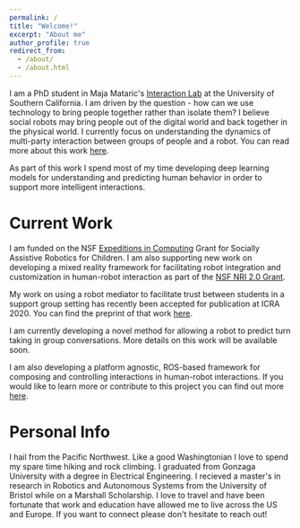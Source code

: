 ```yaml
---
permalink: /
title: "Welcome!"
excerpt: "About me"
author_profile: true
redirect_from: 
  - /about/
  - /about.html
---
```


I am a PhD student in Maja Mataric's [Interaction Lab](http://robotics.usc.edu/interaction/) at the University of Southern California. I am driven by the question - how can we use technology to bring people together rather than isolate them? I believe social robots may bring people out of the digital world and back together in the physical world. I currently focus on understanding the dynamics of multi-party interaction between groups of people and a robot. You can read more about this work [here](http://robotics.usc.edu/interaction/projects/desc2.php?name=multiparty_support).

As part of this work I spend most of my time developing deep learning models for understanding and predicting human behavior in order to support more intelligent interactions. 

Current Work
======
I am funded on the NSF [Expeditions in Computing](http://robotics.usc.edu/interaction/sponsors/desc.php?name=expeditions) Grant for Socially Assistive Robotics for Children. I am also supporting new work on developing a mixed reality framework for facilitating robot integration and customization in human-robot interaction as part of the [NSF NRI 2.0 Grant](http://robotics.usc.edu/interaction/sponsors/desc.php?name=nrisvte).

My work on using a robot mediator to facilitate trust between students in a support group setting has recently been accepted for publication at ICRA 2020. You can find the preprint of that work [here](https://arxiv.org/abs/2002.04671).

I am currently developing a novel method for allowing a robot to predict turn taking in group conversations. More details on this work will be available soon.

I am also developing a platform agnostic, ROS-based framework for composing and controlling interactions in human-robot interactions. If you would like to learn more or contribute to this project you can find out more [here](https://github.com/interaction-lab/cordial-public).

Personal Info
======
I hail from the Pacific Northwest. Like a good Washingtonian I love to spend my spare time hiking and rock climbing. I graduated from Gonzaga University with a degree in Electrical Engineering. I recieved a master's in research in Robotics and Autonomous Systems from the University of Bristol while on a Marshall Scholarship. I love to travel and have been fortunate that work and education have allowed me to live across the US and Europe. If you want to connect please don't hesitate to reach out!
